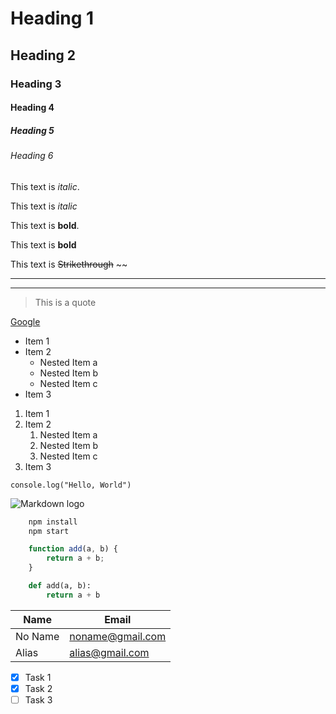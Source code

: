 <!-- Heading -->

# Heading 1
## Heading 2
### Heading 3
#### Heading 4
##### Heading 5
###### Heading 6


<!-- Italic -->
This text is *italic*.

This text is _italic_


<!-- Bold -->
This text is **bold**.

This text is __bold__


<!-- Strike Through -->
This text is ~~Strikethrough~~  ~~


<!-- Horizontal Rule -->
---
___


<!-- Block Quote -->
> This is a quote


<!-- Links -->
[Google](https://www.google.com "link for google")


<!-- Unordered list -->
* Item 1
* Item 2
    * Nested Item a
    * Nested Item b
    * Nested Item c
* Item 3


<!-- Ordered list -->
1. Item 1
1. Item 2
    1. Nested Item a
    1. Nested Item b
    1. Nested Item c
1. Item 3


<!-- Inline Code Blocks -->
`console.log("Hello, World")`


<!-- Image -->
![Markdown logo](https://markdown-here.com/img/icon256.png "Markdown logo image")


<!-- GitHub Markdown -->

<!-- Code Blocks -->

```bash
    npm install
    npm start
```

``` javascript
    function add(a, b) {
        return a + b;
    }
```

```python
    def add(a, b):
        return a + b
```

<!-- Tables -->
| Name    | Email            |
| ------- | ---------------- |
| No Name | noname@gmail.com |
| Alias   | alias@gmail.com  |

<!-- Task Lists -->
* [x] Task 1
* [x] Task 2
* [ ] Task 3